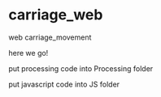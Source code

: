carriage_web
============

web carriage_movement

here we go!

put processing code into Processing folder

put javascript code into JS folder
